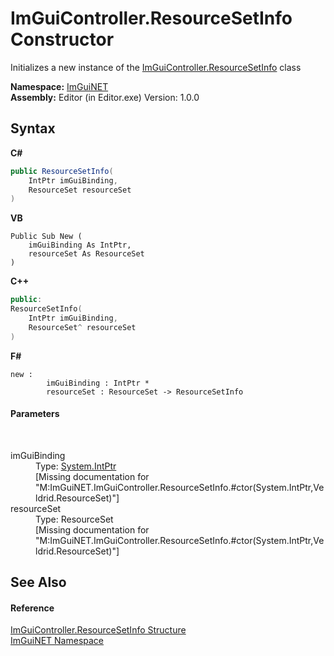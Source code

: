 # ImGuiController.ResourceSetInfo Constructor 
 

Initializes a new instance of the <a href="48bfe4b7-6646-6f67-7ffd-5c67dd24f726">ImGuiController.ResourceSetInfo</a> class

**Namespace:**&nbsp;<a href="7ecbdf68-1567-8265-0ab1-032412bfb743">ImGuiNET</a><br />**Assembly:**&nbsp;Editor (in Editor.exe) Version: 1.0.0

## Syntax

**C#**<br />
``` C#
public ResourceSetInfo(
	IntPtr imGuiBinding,
	ResourceSet resourceSet
)
```

**VB**<br />
``` VB
Public Sub New ( 
	imGuiBinding As IntPtr,
	resourceSet As ResourceSet
)
```

**C++**<br />
``` C++
public:
ResourceSetInfo(
	IntPtr imGuiBinding, 
	ResourceSet^ resourceSet
)
```

**F#**<br />
``` F#
new : 
        imGuiBinding : IntPtr * 
        resourceSet : ResourceSet -> ResourceSetInfo
```


#### Parameters
&nbsp;<dl><dt>imGuiBinding</dt><dd>Type: <a href="https://docs.microsoft.com/dotnet/api/system.intptr" target="_blank">System.IntPtr</a><br />\[Missing <param name="imGuiBinding"/> documentation for "M:ImGuiNET.ImGuiController.ResourceSetInfo.#ctor(System.IntPtr,Veldrid.ResourceSet)"\]</dd><dt>resourceSet</dt><dd>Type: ResourceSet<br />\[Missing <param name="resourceSet"/> documentation for "M:ImGuiNET.ImGuiController.ResourceSetInfo.#ctor(System.IntPtr,Veldrid.ResourceSet)"\]</dd></dl>

## See Also


#### Reference
<a href="48bfe4b7-6646-6f67-7ffd-5c67dd24f726">ImGuiController.ResourceSetInfo Structure</a><br /><a href="7ecbdf68-1567-8265-0ab1-032412bfb743">ImGuiNET Namespace</a><br />